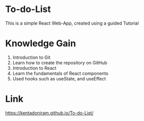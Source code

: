 # To-do-List
This is a simple React Web-App, created using a guided Tutorial

# Knowledge Gain
1. Introduction to Git
2. Learn how to create the repository on GitHub
4. Introduction to React
5. Learn the fundamentals of React components
6. Used hooks such as useState, and useEffect

# Link
https://kentadoniram.github.io/To-do-List/

